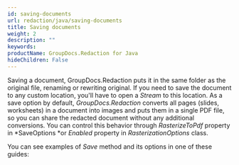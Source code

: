 ```yaml
---
id: saving-documents
url: redaction/java/saving-documents
title: Saving documents
weight: 2
description: ""
keywords: 
productName: GroupDocs.Redaction for Java
hideChildren: False
---
```

Saving a document, GroupDocs.Redaction puts it in the same folder as the original file, renaming or rewriting original. If you need to save the document to any custom location, you'll have to open a *Stream* to this location. As a save option by default, *GroupDocs.Redaction* converts all pages (slides, worksheets) in a document into images and puts them in a single PDF file, so you can share the redacted document without any additional conversions. You can control this behavior through *RasterizeToPdf* property in *SaveOptions *or *Enabled* property in *RasterizationOptions* class.

You can see examples of *Save* method and its options in one of these guides:
